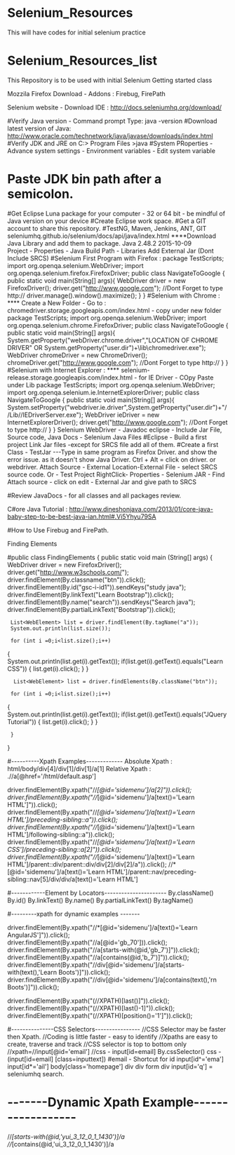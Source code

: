 # Selenium_Resources
This will have codes for initial selenium practice
# Selenium_Resources_list
This Repository is to be used with initial Selenium Getting started class

Mozzila Firefox Download - Addons : Firebug, FirePath

Selenium website - Download IDE : http://docs.seleniumhq.org/download/

#Verify Java version - Command prompt Type:  java -version
#Download latest version of Java: http://www.oracle.com/technetwork/java/javase/downloads/index.html
#Verify JDK and JRE on C:> Program Files >java
#System PRoperties - Advance system settings - Environment variables - Edit system variable
# Paste JDK  bin path after a semicolon. 
#Get Eclipse Luna package for your computer - 32 or 64 bit - be mindful of Java version on your device
#Create Eclipse work space. 
#Get a GIT account to share this repository. 
#TestNG, Maven, Jenkins, ANT, GIT 
seleniumhq.github.io/selenium/docs/api/java/index.html
****Download Java Library and add them to package. Java 2.48.2 2015-10-09  
Project - Properties - Java Build Path - Libraries Add External Jar (Dont Include SRCS)
#Selenium First Program with Firefox : 
package TestScripts; 
import org.openqa.selenium.WebDriver;
import org.openqa.selenium.firefox.FirefoxDriver;
public class NavigateToGoogle {
     public static void  main(String[] args){
          WebDriver driver = new FirefoxDriver();
          driver.get("http://www.google.com"); //Dont Forget to type http://
          driver.manage().window().maximize();
       }
   }
#Selenium with Chrome : 
**** Create a New Folder - Go to : chromedriver.storage.googleapis.com/index.html - copy under new folder
package TestScripts; 
import org.openqa.selenium.WebDriver;
import org.openqa.selenium.chrome.FirefoxDriver;
public class NavigateToGoogle {
     public static void  main(String[] args){
         System.getProperty("webDriver.chrome.driver","LOCATION OF CHROME DRIVER" OR System.getProperty("user.dir")+\lib\\chromedriver.exe");
          WebDriver chromeDriver = new ChromeDriver();
          chromeDriver.get("http://www.google.com"); //Dont Forget to type http://
       }
   }
#Selenium with Internet Explorer : 
**** selenium-release.storage.googleapis.com/index.html - for IE Driver - COpy Paste under Lib
package TestScripts; 
import org.openqa.selenium.WebDriver;
import org.openqa.selenium.ie.InternetExplorerDriver;
public class NavigateToGoogle {
     public static void  main(String[] args){
          System.setProperty("webdriver.ie.driver",System.getProperty("user.dir")+"//Lib//IEDriverServer.exe");
          WebDriver ieDriver = new InternetExplorerDriver();
          driver.get("http://www.google.com"); //Dont Forget to type http://
       }
   }
Selenium WebDriver - Javadoc eclipse - 
Include Jar File, Source code, Java Docs - Selenium Java Files
#Eclipse - Build a first project
Link Jar files -except for SRCS file add all of them. 
#Create a first Class - TestJar
---Type in same program as Firefox Driver. and show the error issue. as it doesn't show Java Driver. 
Ctrl + Alt = click on driver. or webdriver. Attach Source - External Location-External File - select SRCS source code. 
Or - Test Project RightClick- Properties - Selenium JAR - Find Attach source - click on edit - External Jar and give path to SRCS

#Review JavaDocs - for all classes and all  packages review. 

C#ore Java Tutorial : http://www.dineshonjava.com/2013/01/core-java-baby-step-to-be-best-java-ian.html#.Vi5Yhyu79SA

#How to Use Firebug and FirePath. 

Finding Elements

#public class FindingElements {
   public static void main (String[] args) {
     WebDriver driver = new FirefoxDriver();
     driver.get("http://www.w3schools.com/");
     driver.findElement(By.classname("btn")).click();
     driver.findElement(By.id("gsc-i-id1")).sendKeys("study java");
     driver.findElement(By.linkText("Learn Bootstrap")).click();
     driver.findElement(By.name("search")).sendKeys("Search java");
     driver.findElement(By.partialLinkText("Bootstrap")).click();
     
     List<WebElement> list = driver.findElement(By.tagName("a"));
     System.out.println(list.size());
     
     for (int i =0;i<list.size();i++)
   {  
   System.out.println(list.get(i).getText());
     if(list.get(i).getText().equals("Learn CSS")) {
     list.get(i).click();
     }
   }
     
      List<WebElement> list = driver.findElements(By.className("btn"));
     
     for (int i =0;i<list.size();i++)
   {  
   System.out.println(list.get(i).getText());
     if(list.get(i).getText().equals("JQuery Tutorial")) {
     list.get(i).click();
     }
   }
     
     }
 }
 
#----------Xpath Examples-------------
Absolute Xpath : 
html/body/div[4]/div[1]/div[1]/a[1]
Relative Xpath : 
.//a[@href='/html/default.asp']

driver.findElement(By.xpath("//*[@id='sidemenu']/a[2]")).click();
driver.findElement(By.xpath("//*[@id='sidemenu']/a[text()='Learn HTML']")).click();
driver.findElement(By.xpath("//*[@id='sidemenu']/a[text()='Learn HTML']/preceding-sibling::a")).click();
driver.findElement(By.xpath("//*[@id='sidemenu']/a[text()='Learn HTML']/following-sibling::a")).click();
driver.findElement(By.xpath("//*[@id='sidemenu']/a[text()='Learn CSS']/preceding-sibling::a[2]")).click();
driver.findElement(By.xpath("//*[@id='sidemenu']/a[text()='Learn HTML']/parent::div/parent::div/div[2]/div[2]/a")).click();
//*[@id='sidemenu']/a[text()='Learn HTML']/parent::nav/preceding-sibling::nav[5]/div/div/a[text()='Learn HTML']

#------------Element by Locators----------------------
By.className()
By.id()
By.linkText()
By.name()
By.partialLinkText()
By.tagName()

#---------xpath for dynamic examples -------

driver.findElement(By.xpath("//*[@id='sidemenu']/a[text()='Learn AngularJS']")).click();
driver.findElement(By.xpath("//a[@id='gb_70'])).click();
driver.findElement(By.xpath("//a[starts-with(@id,'gb_7')]")).click();
driver.findElement(By.xpath("//a[contains(@id,'b_7')]")).click();
driver.findElement(By.xpath("//div[@id='sidemenu']/a[starts-with(text(),'Learn Boots')]")).click();
driver.findElement(By.xpath("//div[@id='sidemenu']/a[contains(text(),'rn Boots')]")).click();

driver.findElement(By.xpath("(//XPATH)[last()]")).click();
driver.findElement(By.xpath("(//XPATH)[last()-1]")).click();
driver.findElement(By.xpath("(//XPATH)[position()='1']")).click();

#---------------CSS Selectors----------------
//CSS Selector may be faster then Xpath. 
//Coding is little faster - easy to identify
//Xpaths are easy to create, traverse and track
//CSS selector is top to bottom only
//xpath=//input[@id='email']
//css - input[id=email]
By.cssSelector()
css - (input[id=email] [class=inputtext])
#email  - Shortcut for id
input[id^='ema']
input[id*='ail']
body[class='homepage'] div div form div input[id='q'] = seleniumhq search. 

# -------Dynamic Xpath Example------------------
//*[starts-with(@id,'yui_3_12_0_1_1430')]/a
//*[contains(@id,'ui_3_12_0_1_1430')]/a
